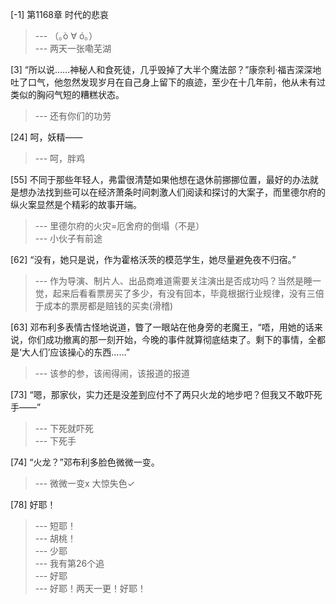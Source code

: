 
[-1] 第1168章 时代的悲哀
>--- （｡ò ∀ ó｡）<br>
>--- 两天一张嘞芜湖<br>

[3] “所以说……神秘人和食死徒，几乎毁掉了大半个魔法部？”康奈利·福吉深深地吐了口气，他忽然发现岁月在自己身上留下的痕迹，至少在十几年前，他从未有过类似的胸闷气短的糟糕状态。
>--- 还有你们的功劳<br>

[24] 呵，妖精——
>--- 呵，胖鸡<br>

[55] 不同于那些年轻人，弗雷很清楚如果他想在退休前挪挪位置，最好的办法就是想办法找到些可以在经济萧条时间刺激人们阅读和探讨的大案子，而里德尔府的纵火案显然是个精彩的故事开端。
>--- 里德尔府的火灾=厄舍府的倒塌（不是）<br>
>--- 小伙子有前途<br>

[62] “没有，她只是说，作为霍格沃茨的模范学生，她尽量避免夜不归宿。”
>--- 作为导演、制片人、出品商难道需要关注演出是否成功吗？当然是睡一觉，起来后看看票房买了多少，有没有回本，毕竟根据行业规律，没有三倍于成本的票房都是赔钱的买卖(滑稽)<br>

[63] 邓布利多表情古怪地说道，瞥了一眼站在他身旁的老魔王，“唔，用她的话来说，你们成功撤离的那一刻开始，今晚的事件就算彻底结束了。剩下的事情，全都是‘大人们’应该操心的东西……”
>--- 该参的参，该闹得闹，该报道的报道<br>

[73] “嗯，那家伙，实力还是没差到应付不了两只火龙的地步吧？但我又不敢吓死手——”
>--- 下死就吓死<br>
>--- 下死手<br>

[74] “火龙？”邓布利多脸色微微一变。
>--- 微微一变x
大惊失色✓<br>

[78] 好耶！
>--- 短耶！<br>
>--- 胡桃！<br>
>--- 少耶<br>
>--- 我有第26个追<br>
>--- 好耶<br>
>--- 好耶！两天一更！好耶！<br>
